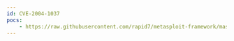 ```yaml
---
id: CVE-2004-1037
pocs:
    - https://raw.githubusercontent.com/rapid7/metasploit-framework/master/modules/exploits/unix/webapp/twiki_search.rb
---
```

